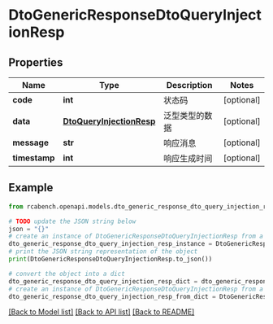# DtoGenericResponseDtoQueryInjectionResp


## Properties

Name | Type | Description | Notes
------------ | ------------- | ------------- | -------------
**code** | **int** | 状态码 | [optional] 
**data** | [**DtoQueryInjectionResp**](DtoQueryInjectionResp.md) | 泛型类型的数据 | [optional] 
**message** | **str** | 响应消息 | [optional] 
**timestamp** | **int** | 响应生成时间 | [optional] 

## Example

```python
from rcabench.openapi.models.dto_generic_response_dto_query_injection_resp import DtoGenericResponseDtoQueryInjectionResp

# TODO update the JSON string below
json = "{}"
# create an instance of DtoGenericResponseDtoQueryInjectionResp from a JSON string
dto_generic_response_dto_query_injection_resp_instance = DtoGenericResponseDtoQueryInjectionResp.from_json(json)
# print the JSON string representation of the object
print(DtoGenericResponseDtoQueryInjectionResp.to_json())

# convert the object into a dict
dto_generic_response_dto_query_injection_resp_dict = dto_generic_response_dto_query_injection_resp_instance.to_dict()
# create an instance of DtoGenericResponseDtoQueryInjectionResp from a dict
dto_generic_response_dto_query_injection_resp_from_dict = DtoGenericResponseDtoQueryInjectionResp.from_dict(dto_generic_response_dto_query_injection_resp_dict)
```
[[Back to Model list]](../README.md#documentation-for-models) [[Back to API list]](../README.md#documentation-for-api-endpoints) [[Back to README]](../README.md)


